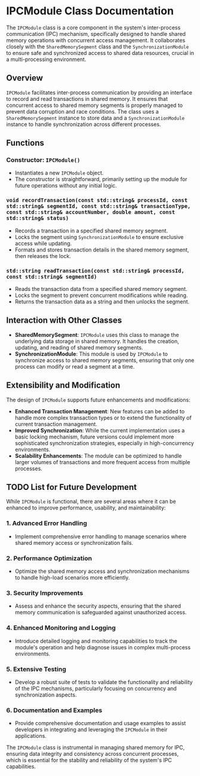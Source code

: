 # IPCModule Class Documentation

The `IPCModule` class is a core component in the system's inter-process communication (IPC) mechanism, specifically designed to handle shared memory operations with concurrent access management. It collaborates closely with the `SharedMemorySegment` class and the `SynchronizationModule` to ensure safe and synchronized access to shared data resources, crucial in a multi-processing environment.

## Overview

`IPCModule` facilitates inter-process communication by providing an interface to record and read transactions in shared memory. It ensures that concurrent access to shared memory segments is properly managed to prevent data corruption and race conditions. The class uses a `SharedMemorySegment` instance to store data and a `SynchronizationModule` instance to handle synchronization across different processes.

## Functions

### Constructor: `IPCModule()`

- Instantiates a new `IPCModule` object.
- The constructor is straightforward, primarily setting up the module for future operations without any initial logic.

### `void recordTransaction(const std::string& processId, const std::string& segmentId, const std::string& transactionType, const std::string& accountNumber, double amount, const std::string& status)`

- Records a transaction in a specified shared memory segment.
- Locks the segment using `SynchronizationModule` to ensure exclusive access while updating.
- Formats and stores transaction details in the shared memory segment, then releases the lock.

### `std::string readTransaction(const std::string& processId, const std::string& segmentId)`

- Reads the transaction data from a specified shared memory segment.
- Locks the segment to prevent concurrent modifications while reading.
- Returns the transaction data as a string and then unlocks the segment.

## Interaction with Other Classes

- **SharedMemorySegment**: `IPCModule` uses this class to manage the underlying data storage in shared memory. It handles the creation, updating, and reading of shared memory segments.
- **SynchronizationModule**: This module is used by `IPCModule` to synchronize access to shared memory segments, ensuring that only one process can modify or read a segment at a time.

## Extensibility and Modification

The design of `IPCModule` supports future enhancements and modifications:

- **Enhanced Transaction Management**: New features can be added to handle more complex transaction types or to extend the functionality of current transaction management.
- **Improved Synchronization**: While the current implementation uses a basic locking mechanism, future versions could implement more sophisticated synchronization strategies, especially in high-concurrency environments.
- **Scalability Enhancements**: The module can be optimized to handle larger volumes of transactions and more frequent access from multiple processes.

## TODO List for Future Development

While `IPCModule` is functional, there are several areas where it can be enhanced to improve performance, usability, and maintainability:

### 1. Advanced Error Handling

- Implement comprehensive error handling to manage scenarios where shared memory access or synchronization fails.

### 2. Performance Optimization

- Optimize the shared memory access and synchronization mechanisms to handle high-load scenarios more efficiently.

### 3. Security Improvements

- Assess and enhance the security aspects, ensuring that the shared memory communication is safeguarded against unauthorized access.

### 4. Enhanced Monitoring and Logging

- Introduce detailed logging and monitoring capabilities to track the module's operation and help diagnose issues in complex multi-process environments.

### 5. Extensive Testing

- Develop a robust suite of tests to validate the functionality and reliability of the IPC mechanisms, particularly focusing on concurrency and synchronization aspects.

### 6. Documentation and Examples

- Provide comprehensive documentation and usage examples to assist developers in integrating and leveraging the `IPCModule` in their applications.

The `IPCModule` class is instrumental in managing shared memory for IPC, ensuring data integrity and consistency across concurrent processes, which is essential for the stability and reliability of the system's IPC capabilities.